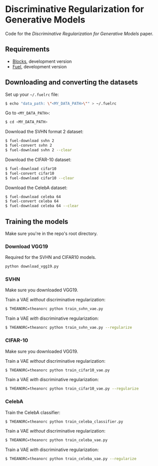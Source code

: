 # Discriminative Regularization for Generative Models
Code for the _Discriminative Regularization for Generative Models_ paper.

## Requirements

* [Blocks](https://blocks.readthedocs.org/en/latest/), development version
* [Fuel](https://fuel.readthedocs.org/en/latest/), development version

## Downloading and converting the datasets

Set up your `~/.fuelrc` file:

``` bash
$ echo "data_path: \"<MY_DATA_PATH>\"" > ~/.fuelrc
```

Go to `<MY_DATA_PATH>`:

``` bash
$ cd <MY_DATA_PATH>
```

Download the SVHN format 2 dataset:

``` bash
$ fuel-download svhn 2
$ fuel-convert svhn 2
$ fuel-download svhn 2 --clear
```

Download the CIFAR-10 dataset:

``` bash
$ fuel-download cifar10
$ fuel-convert cifar10
$ fuel-download cifar10 --clear
```

Download the CelebA dataset:

``` bash
$ fuel-download celeba 64
$ fuel-convert celeba 64
$ fuel-download celeba 64 --clear
```

## Training the models

Make sure you're in the repo's root directory.

### Download VGG19

Required for the SVHN and CIFAR10 models.

``` bash
python download_vgg19.py
```

### SVHN

Make sure you downloaded VGG19.

Train a VAE *without* discriminative regularization:

``` bash
$ THEANORC=theanorc python train_svhn_vae.py
```

Train a VAE *with* discriminative regularization:

``` bash
$ THEANORC=theanorc python train_svhn_vae.py --regularize
```

### CIFAR-10

Make sure you downloaded VGG19.

Train a VAE *without* discriminative regularization:

``` bash
$ THEANORC=theanorc python train_cifar10_vae.py
```

Train a VAE *with* discriminative regularization:

``` bash
$ THEANORC=theanorc python train_cifar10_vae.py --regularize
```

### CelebA

Train the CelebA classifier:

``` bash
$ THEANORC=theanorc python train_celeba_classifier.py
```

Train a VAE *without* discriminative regularization:

``` bash
$ THEANORC=theanorc python train_celeba_vae.py
```

Train a VAE *with* discriminative regularization:

``` bash
$ THEANORC=theanorc python train_celeba_vae.py --regularize
```
